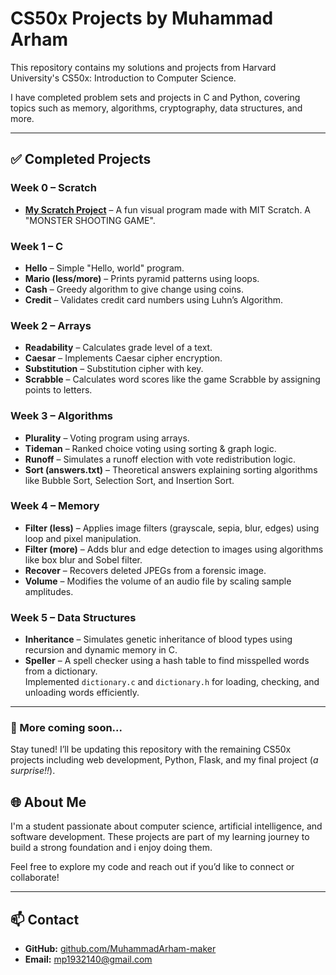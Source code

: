 # CS50x Projects by Muhammad Arham

This repository contains my solutions and projects from Harvard University's CS50x: Introduction to Computer Science.

I have completed problem sets and projects in C and Python, covering topics such as memory, algorithms, cryptography, data structures, and more.

---

## ✅ Completed Projects

### Week 0 – Scratch
- **[My Scratch Project]((https://scratch.mit.edu/projects/1201280373/))** – A fun visual program made with MIT Scratch. A "MONSTER SHOOTING GAME".

### Week 1 – C
- **Hello** – Simple "Hello, world" program.
- **Mario (less/more)** – Prints pyramid patterns using loops.
- **Cash** – Greedy algorithm to give change using coins.
- **Credit** – Validates credit card numbers using Luhn’s Algorithm.

### Week 2 – Arrays
- **Readability** – Calculates grade level of a text.
- **Caesar** – Implements Caesar cipher encryption.
- **Substitution** – Substitution cipher with key.
- **Scrabble** – Calculates word scores like the game Scrabble by assigning points to letters.

### Week 3 – Algorithms
- **Plurality** – Voting program using arrays.
- **Tideman** – Ranked choice voting using sorting & graph logic.
- **Runoff** – Simulates a runoff election with vote redistribution logic.
- **Sort (answers.txt)** – Theoretical answers explaining sorting algorithms like Bubble Sort, Selection Sort, and Insertion Sort.

### Week 4 – Memory
- **Filter (less)** – Applies image filters (grayscale, sepia, blur, edges) using loop and pixel manipulation.
- **Filter (more)** – Adds blur and edge detection to images using algorithms like box blur and Sobel filter.
- **Recover** – Recovers deleted JPEGs from a forensic image.
- **Volume** – Modifies the volume of an audio file by scaling sample amplitudes.

### Week 5 – Data Structures
- **Inheritance** – Simulates genetic inheritance of blood types using recursion and dynamic memory in C.
- **Speller** – A spell checker using a hash table to find misspelled words from a dictionary.  
  Implemented `dictionary.c` and `dictionary.h` for loading, checking, and unloading words efficiently.


---
### 🚧 More coming soon...
Stay tuned! I’ll be updating this repository with the remaining CS50x projects including web development, Python, Flask, and my final project (*a surprise!!*).


## 🌐 About Me

I'm a student passionate about computer science, artificial intelligence, and software development. These projects are part of my learning journey to build a strong foundation and i enjoy doing them.

Feel free to explore my code and reach out if you’d like to connect or collaborate!

---

## 📫 Contact

- **GitHub:** [github.com/MuhammadArham-maker](https://github.com/MuhammadArham-maker)
- **Email:** mp1932140@gmail.com
